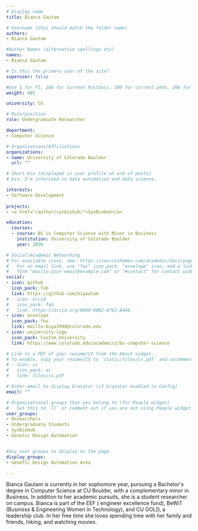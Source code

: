 ```yaml
---
# Display name
title: Bianca Gautam

# Username (this should match the folder name)
authors:
- Bianca Gautam

#Author Names (alternative spellings etc)
names:
- Bianca Gautam

# Is this the primary user of the site?
superuser: false

#Use 1 for PI, 100 for Current Postdocs, 200 for current phds, 300 for current masters, 400 for current undergrads, 800 for alum postdocs, 810 for alum phds, 820 for alum masters, and 830 for alum undergrads, 900 for tools, 1000 for projects
weight: 401

university: CU

# Role/position
role: Undergraduate Researcher

department:
- Computer Science

# Organizations/Affiliations
organizations:
- name: University of Colorado Boulder
  url: ""

# Short bio (displayed in user profile at end of posts)
# bio: I'm intersted in data automation and data science.

interests:
- Software Development
  
projects:
- <a href="/author/synbiohub/">SynBioHub</a>

education:
  courses:
  - course: BS in Computer Science with Minor in Business
    institution: University of Colorado Boulder
    year: 2026

# Social/Academic Networking
# For available icons, see: https://sourcethemes.com/academic/docs/page-builder/#icons
#   For an email link, use "fas" icon pack, "envelope" icon, and a link in the
#   form "mailto:your-email@example.com" or "#contact" for contact widget.
social:
- icon: github
  icon_pack: fab
  link: https://github.com/bigautam
# - icon: orcid
#   icon_pack: fab
#   link: https://orcid.org/0000-0002-8762-8444
- icon: envelope
  icon_pack: fas
  link: mailto:biga3990@colorado.edu 
- icon: university-logo
  icon_pack: Custom_University
  link: https://www.colorado.edu/academics/bs-computer-science

# Link to a PDF of your resume/CV from the About widget.
# To enable, copy your resume/CV to `static/files/cv.pdf` and uncomment the lines below.
# - icon: cv
#   icon_pack: ai
#   link: files/cv.pdf

# Enter email to display Gravatar (if Gravatar enabled in Config)
email: ""

# Organizational groups that you belong to (for People widget)
#   Set this to `[]` or comment out if you are not using People widget.
user_groups:
- Researchers
- Undergraduate Students
- SynBioHub
- Genetic Design Automation


#any user groups to display on the page
display_groups:
- Genetic Design Automation Area

---
```

Bianca Gautam is currently in her sophomore year, pursuing a Bachelor's degree in Computer Science at CU Boulder, with a complementary minor in Business. In addition to her academic pursuits, she is a student researcher on campus. Bianca is part of the EEF ( engineer excellence fund), BeWiT (Business & Engineering Women in Technology), and CU GOLD, a leadership club. In her free time she loves spending time with her family and friends, hiking, and watching movies.

